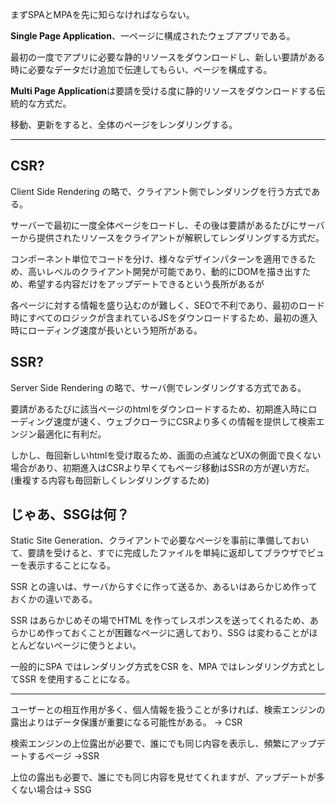 まずSPAとMPAを先に知らなければならない。

**Single Page Application**、一ページに構成されたウェブアプリである。

最初の一度でアプリに必要な静的リソースをダウンロードし、新しい要請がある時に必要なデータだけ追加で伝達してもらい、ページを構成する。

**Multi Page Application**は要請を受ける度に静的リソースをダウンロードする伝統的な方式だ。

移動、更新をすると、全体のページをレンダリングする。

---

## CSR?

Client Side Rendering の略で、クライアント側でレンダリングを行う方式である。

サーバーで最初に一度全体ページをロードし、その後は要請があるたびにサーバーから提供されたリソースをクライアントが解釈してレンダリングする方式だ。

コンポーネント単位でコードを分け、様々なデザインパターンを適用できるため、高いレベルのクライアント開発が可能であり、動的にDOMを描き出すため、希望する内容だけをアップデートできるという長所があるが

各ページに対する情報を盛り込むのが難しく、SEOで不利であり、最初のロード時にすべてのロジックが含まれているJSをダウンロードするため、最初の進入時にローディング速度が長いという短所がある。

## SSR?

Server Side Rendering の略で、サーバ側でレンダリングする方式である。

要請があるたびに該当ページのhtmlをダウンロードするため、初期進入時にローディング速度が速く、ウェブクローラにCSRより多くの情報を提供して検索エンジン最適化に有利だ。

しかし、毎回新しいhtmlを受け取るため、画面の点滅などUXの側面で良くない場合があり、初期進入はCSRより早くてもページ移動はSSRの方が遅い方だ。(重複する内容も毎回新しくレンダリングするため)


## じゃあ、SSGは何？

Static Site Generation、クライアントで必要なページを事前に準備しておいて、要請を受けると、すでに完成したファイルを単純に返却してブラウザでビューを表示することになる。

SSR との違いは、サーバからすぐに作って送るか、あるいはあらかじめ作っておくかの違いである。

SSR はあらかじめその場でHTML を作ってレスポンスを送ってくれるため、あらかじめ作っておくことが困難なページに適しており、SSG は変わることがほとんどないページに使うとよい。

一般的にSPA ではレンダリング方式をCSR を、MPA ではレンダリング方式としてSSR を使用することになる。

---

ユーザーとの相互作用が多く、個人情報を扱うことが多ければ、検索エンジンの露出よりはデータ保護が重要になる可能性がある。 → CSR

検索エンジンの上位露出が必要で、誰にでも同じ内容を表示し、頻繁にアップデートするページ →SSR

上位の露出も必要で、誰にでも同じ内容を見せてくれますが、アップデートが多くない場合は→ SSG
